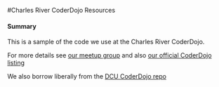#Charles River CoderDojo Resources

#### Summary

This is a sample of the code we use at the Charles River CoderDojo.

For more details see [our meetup group](http://www.meetup.com/CharlesRiver-CoderDojo/)
and also [our official CoderDojo listing](http://zen.coderdojo.com/dojo/776)

We also borrow liberally from the [DCU CoderDojo repo](https://github.com/CoderDojo/dcu-html)

